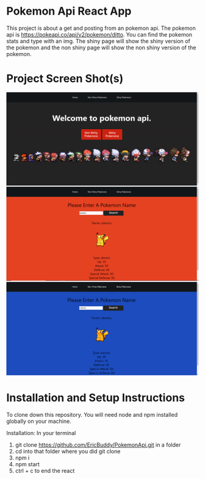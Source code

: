 # Pokemon Api React App

This project is about a get and posting from an pokemon api.
The pokemon api is https://pokeapi.co/api/v2/pokemon/ditto.
You can find the pokemon stats and type with an img.
The shiny page will show the shiny version of the pokemon
and the non shiny page will show the non shiny version of the pokemon.

# Project Screen Shot(s)

![](homeb.png)
![](nonS.png)
![](s.png)

# Installation and Setup Instructions

To clone down this repository. You will need node and npm installed globally on your machine.

Installation:
In your terminal

1. git clone https://github.com/EricBuddy/PokemonApi.git in a folder
2. cd into that folder where you did git clone
3. npm i
4. npm start
5. ctrl + c to end the react
